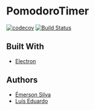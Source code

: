 # PomodoroTimer 
[![codecov](https://codecov.io/gh/SilvaEmerson/PomodoroTimer/branch/develop/graph/badge.svg)](https://codecov.io/gh/SilvaEmerson/PomodoroTimer)
[![Build Status](https://travis-ci.org/SilvaEmerson/PomodoroTimer.svg?branch=develop)](https://travis-ci.org/SilvaEmerson/PomodoroTimer)

## Built With
* [Electron](https://electronjs.org/)

## Authors 

- [Émerson Silva](https://github.com/SilvaEmerson)
- [Luís Eduardo](https://github.com/luiseduardogfranca)
